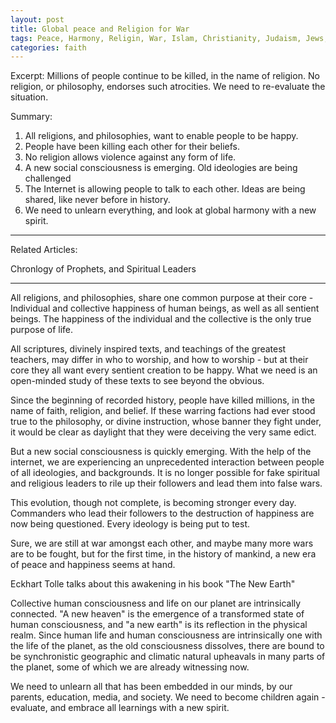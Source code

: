 ```yaml
---
layout: post
title: Global peace and Religion for War
tags: Peace, Harmony, Religin, War, Islam, Christianity, Judaism, Jews, Muslims, Christians, Love, Taoism, Buddhism, Stoicism, Buddha, Lao Tzu, Muhammad, Jesus, Moses, Torah, Bible, Quran
categories: faith
---
```


Excerpt:
Millions of people continue to be killed, in the name of religion. No religion, or philosophy, endorses such atrocities. We need to re-evaluate the situation.


Summary:
1. All religions, and philosophies, want to enable people to be happy.
2. People have been killing each other for their beliefs.
3. No religion allows violence against any form of life.
4. A new social consciousness is emerging. Old ideologies are being challenged
5.  The Internet is allowing people to talk to each other. Ideas are being shared, like never before in history.
6. We need to unlearn everything, and look at global harmony with a new spirit.

---
Related Articles:

Chronlogy of Prophets, and Spiritual Leaders

---

All religions, and philosophies, share one common purpose at their core - Individual and collective happiness of human beings, as well as all sentient beings. The happiness of the individual and the collective is the only true purpose of life.

All scriptures, divinely inspired texts, and teachings of the greatest teachers, may differ in who to worship, and how to worship - but at their core they all want every sentient creation to be happy. What we need is an open-minded study of these texts to see beyond the obvious.

Since the beginning of recorded history, people have killed millions, in the name of faith, religion, and belief. If these warring factions had ever stood true to the philosophy, or divine instruction, whose banner they fight under, it would be clear as daylight that they were deceiving the very same edict.

But a new social consciousness is quickly emerging. With the help of the internet, we are experiencing an unprecedented interaction between people of all ideologies, and backgrounds. It is no longer possible for fake spiritual and religious leaders to rile up their followers and lead them into false wars. 

This evolution, though not complete, is becoming stronger every day. Commanders who lead their followers to the destruction of happiness are now being questioned. Every ideology is being put to test. 

Sure, we are still at war amongst each other, and maybe many more wars are to be fought, but for the first time, in the history of mankind, a new era of peace and happiness seems at hand. 

Eckhart Tolle talks about this awakening in his book "The New Earth"

Collective human consciousness and life on our planet are intrinsically connected. "A new heaven" is the emergence of a transformed state of human consciousness, and "a new earth" is its reflection in the physical realm. Since human life and human consciousness are intrinsically one with the life of the planet, as the old consciousness dissolves, there are bound to be synchronistic geographic and climatic natural upheavals in many parts of the planet, some of which we are already witnessing now.

We need to unlearn all that has been embedded in our minds, by our parents, education, media, and society. We need to become children again - evaluate, and embrace all learnings with a new spirit.




